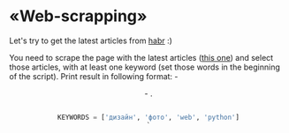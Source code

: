 # «Web-scrapping»

Let's try to get the latest articles from [habr](https://habr.com) :)

You need to scrape the page with the latest articles ([this one](https://habr.com/ru/all/)) and select those articles, with at least one keyword (set those words in the beginning of the script). 
Print result in following format: <date> - <header> - <link>.

```python

KEYWORDS = ['дизайн', 'фото', 'web', 'python']
`
